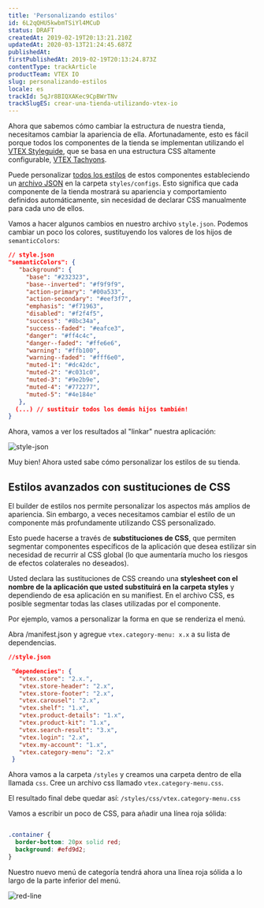 ```yaml
---
title: 'Personalizando estilos'
id: 6L2qQHU5kwbmTSiYl4MCuD
status: DRAFT
createdAt: 2019-02-19T20:13:21.210Z
updatedAt: 2020-03-13T21:24:45.687Z
publishedAt: 
firstPublishedAt: 2019-02-19T20:13:24.873Z
contentType: trackArticle
productTeam: VTEX IO
slug: personalizando-estilos
locale: es
trackId: 5qJr8BIQXAKec9CpBWrTNv
trackSlugES: crear-una-tienda-utilizando-vtex-io
---
```


Ahora que sabemos cómo cambiar la estructura de nuestra tienda, necesitamos cambiar la apariencia de ella. Afortunadamente, esto es fácil porque todos los componentes de la tienda se implementan utilizando el [VTEX Styleguide](https://styleguide.vtex.com/), que se basa en una estructura CSS altamente configurable, [VTEX Tachyons](https://github.com/vtex/vtex-tachyons).

Puede personalizar [todos los estilos](https://styleguide.vtex.com/#/Styles) de estos componentes estableciendo un [archivo JSON](https://github.com/vtex-apps/store-theme/blob/master/styles/configs/style.json) en la carpeta `styles/configs`. Esto significa que cada componente de la tienda mostrará su apariencia y comportamiento definidos automáticamente, sin necesidad de declarar CSS manualmente para cada uno de ellos.

Vamos a hacer algunos cambios en nuestro archivo `style.json`. Podemos cambiar un poco los colores, sustituyendo los valores de los hijos de `semanticColors`:

```json
// style.json
"semanticColors": {
   "background": {
     "base": "#232323",
     "base--inverted": "#f9f9f9",
     "action-primary": "#00a533",
     "action-secondary": "#eef3f7",
     "emphasis": "#f71963",
     "disabled": "#f2f4f5",
     "success": "#8bc34a",
     "success--faded": "#eafce3",
     "danger": "#ff4c4c",
     "danger--faded": "#ffe6e6",
     "warning": "#ffb100",
     "warning--faded": "#fff6e0",
     "muted-1": "#dc42dc",
     "muted-2": "#c031c0",
     "muted-3": "#9e2b9e",
     "muted-4": "#772277",
     "muted-5": "#4e184e"
   },
  (...) // sustituir todos los demás hijos también!
}
```

Ahora, vamos a ver los resultados al "linkar" nuestra aplicación:

![style-json](//images.ctfassets.net/alneenqid6w5/1S0DU3mL8MxRVleCmUGGol/3594be77ecae98c6c223e04191f95def/style-json.svg)

Muy bien! Ahora usted sabe cómo personalizar los estilos de su tienda.

## Estilos avanzados con sustituciones de CSS

El builder de estilos nos permite personalizar los aspectos más amplios de apariencia. Sin embargo, a veces necesitamos cambiar el estilo de un componente más profundamente utilizando CSS personalizado.

Esto puede hacerse a través de __substituciones de CSS__, que permiten segmentar componentes específicos de la aplicación que desea estilizar sin necesidad de recurrir al CSS global (lo que aumentaría mucho los riesgos de efectos colaterales no deseados).

Usted declara las sustituciones de CSS creando una __stylesheet con el nombre de la aplicación que usted substituirá en la carpeta styles__ y dependiendo de esa aplicación en su manifiest. En el archivo CSS, es posible segmentar todas las clases utilizadas por el componente.

Por ejemplo, vamos a personalizar la forma en que se renderiza el menú.

Abra /manifest.json y agregue `vtex.category-menu: x.x` a su lista de dependencias.

```json
//style.json

 "dependencies": {
   "vtex.store": "2.x.",
   "vtex.store-header": "2.x",
   "vtex.store-footer": "2.x",
   "vtex.carousel": "2.x",
   "vtex.shelf": "1.x",
   "vtex.product-details": "1.x",
   "vtex.product-kit": "1.x",
   "vtex.search-result": "3.x",
   "vtex.login": "2.x",
   "vtex.my-account": "1.x",
   "vtex.category-menu": "2.x"
 }
```

Ahora vamos a la carpeta `/styles` y creamos una carpeta dentro de ella llamada `css`. Cree un archivo css llamado `vtex.category-menu.css`.

El resultado final debe quedar así: `/styles/css/vtex.category-menu.css`

Vamos a escribir un poco de CSS, para añadir una línea roja sólida:

```css

.container {
  border-bottom: 20px solid red;
  background: #efd9d2;
}

```
Nuestro nuevo menú de categoría tendrá ahora una línea roja sólida a lo largo de la parte inferior del menú.

![red-line](//images.ctfassets.net/alneenqid6w5/2zVZNpUFepCptn5Zuo3YNa/1d939c7f78544c6b716bfc57db774b79/red-line.svg)
